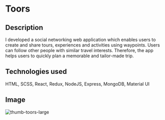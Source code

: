 # Toors

## Description

I developed a social networking web application which enables users to create and share tours, experiences and activities using waypoints. Users can follow other people with similar travel interests. Therefore, the app helps users to quickly plan a memorable and tailor-made trip. 

## Technologies used

HTML, SCSS, React, Redux, NodeJS, Express, MongoDB, Material UI

## Image

![thumb-toors-large](https://github.com/samuelgheorghita/toors/assets/86519257/149a5170-cc6f-43ba-ac6f-00d5ae349b33)
